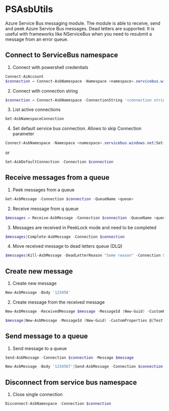 # PSAsbUtils
Azure Service Bus messaging module. The module is able to receive, send and peek Azure Service Bus messages. Dead letters are supported. It is useful with frameworks like NServiceBus when you need to resubmit a message from an error queue.

## Connect to ServiceBus namespace

1. Connect with powershell credentials
```powershell
Connect-AzAccount
$connection = Connect-AsbNamespace -Namespace <namespace>.servicebus.windows.net
```

2. Connect with connection string
```powershell
$connection = Connect-AsbNamespace -ConnectionString '<connection string>'
```

3. List active connections
```powershell
Get-AsbNamespaceConnection
```

4. Set default service bus connection. Allows to skip Connection parameter
```powershell
Connect-AsbNamespace -Namespace <namespace>.servicebus.windows.net|Set-AsbDefaultConnection
```
or

```Powershell
Set-AsbDefaultConnection -Connection $connection
```

## Receive messages from a queue

1. Peek messages from a queue
```powershell
Get-AsbMessage -Connection $connection -QueueName <queue>
```

2. Receive message from q queue
```powershell
$messages = Receive-AsbMessage -Connection $connection -QueueName <queue>
```

3. Messages are received in PeekLock mode and need to be completed
```powershell
$messages|Complete-AsbMessage -Connection $connection
```

4. Move received message to dead letters queue (DLQ)
```powershell
$messages|Kill-AsbMessage -DeadLetterReason "Some reason" -Connection $connection
```

## Create new message
1. Create new message
```powershell
New-AsbMessage -Body '123456'
```
2. Create message from the received message
```powershell
New-AsbMessage -ReceivedMessage $message -MessageId (New-Guid) -CustomProperties @{Test = '123456'}
```

```powershell
$message|New-AsbMessage -MessageId (New-Guid) -CustomProperties @{Test = '123456'}
```

## Send message to a queue

1. Send message to a queue
```powershell
Send-AsbMessage -Connection $connection -Message $message
```

```powershell
New-AsbMessage -Body '1234567'|Send-AsbMessage -Connection $connection -QueueName <queue>
```

## Disconnect from service bus namespace

1. Close single connection
```powershell
Disconnect-AsbNamespace -Connection $connection
```